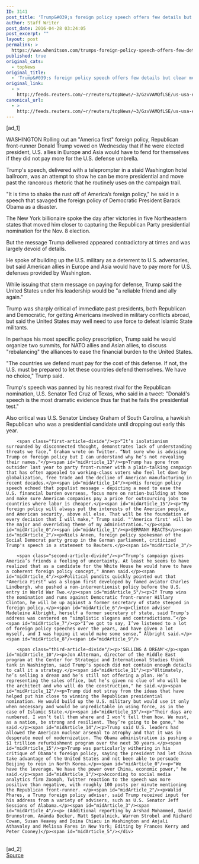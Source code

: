 ```yaml
---
ID: 3141
post_title: 'Trump&#039;s foreign policy speech offers few details but clear message: America first'
author: Staff Writer
post_date: 2016-04-28 03:24:05
post_excerpt: ""
layout: post
permalink: >
  https://www.whenitson.com/trumps-foreign-policy-speech-offers-few-details-but-clear-message-america-first/
published: true
original_cats:
  - topNews
original_title:
  - 'Trump&#039;s foreign policy speech offers few details but clear message: America first'
original_link:
  - >
    http://feeds.reuters.com/~r/reuters/topNews/~3/GzvVAMQfLSE/us-usa-election-trump-idUSKCN0XO10R
canonical_url:
  - >
    http://feeds.reuters.com/~r/reuters/topNews/~3/GzvVAMQfLSE/us-usa-election-trump-idUSKCN0XO10R
---
```

 [ad_1]
<br><div id="articleText">
<span id="midArticle_start"/>

<span id="midArticle_0"/><span class="focusParagraph" readability="6"><p><span class="articleLocation">WASHINGTON</span> Rolling out an "America first" foreign policy, Republican front-runner Donald Trump vowed on Wednesday that if he were elected president, U.S. allies in Europe and Asia would have to fend for themselves if they did not pay more for the U.S. defense umbrella.</p></span><span id="midArticle_1"/><p>Trump's speech, delivered with a teleprompter in a staid Washington hotel ballroom, was an attempt to show he can be more presidential and move past the rancorous rhetoric that he routinely uses on the campaign trail.</p><span id="midArticle_2"/><p>"It is time to shake the rust off of America’s foreign policy," he said in a speech that savaged the foreign policy of Democratic President Barack Obama as a disaster.</p><span id="midArticle_3"/><p>The New York billionaire spoke the day after victories in five Northeastern states that moved him closer to capturing the Republican Party presidential nomination for the Nov. 8 election.   </p><span id="midArticle_4"/><p>But the message Trump delivered appeared contradictory at times and was largely devoid of details. </p><span id="midArticle_5"/><p>He spoke of building up the U.S. military as a deterrent to U.S. adversaries, but said American allies in Europe and Asia would have to pay more for U.S. defenses provided by Washington.</p><span id="midArticle_6"/><p>While issuing that stern message on paying for defense, Trump said the United States under his leadership would be "a reliable friend and ally again."</p><span id="midArticle_7"/><p>Trump was sharply critical of immediate past presidents, both Republican and Democratic, for getting Americans involved in military conflicts abroad, but said the United States may well need to use force to defeat Islamic State militants.</p><span id="midArticle_8"/><p>In perhaps his most specific policy prescription, Trump said he would organize two summits, for NATO allies and Asian allies, to discuss "rebalancing" the alliances to ease the financial burden to the United States.</p><span id="midArticle_9"/><p>"The countries we defend must pay for the cost of this defense. If not, the U.S. must be prepared to let these countries defend themselves. We have no choice," Trump said.</p><span id="midArticle_10"/><p>Trump's speech was panned by his nearest rival for the Republican nomination, U.S. Senator Ted Cruz of Texas, who said in a tweet: "Donald's speech is the most dramatic evidence thus far that he fails the presidential test."</p><span id="midArticle_11"/><p>Also critical was U.S. Senator Lindsey Graham of South Carolina, a hawkish Republican who was a presidential candidate until dropping out early this year.</p><span id="midArticle_12"/>
        
        <span class="first-article-divide"/><p>“It’s isolationism surrounded by disconnected thought, demonstrates lack of understanding threats we face,” Graham wrote on Twitter. “Not sure who is advising Trump on foreign policy but I can understand why he’s not revealing their names."</p><span id="midArticle_13"/><p>Trump has gone from outsider last year to party front-runner with a plain-talking campaign that has often appealed to working-class voters who feel let down by globalization, free trade and the decline of American manufacturing in recent decades.</p><span id="midArticle_14"/><p>His foreign policy speech echoed that populist message - depicting a need to ease the U.S. financial burden overseas, focus more on nation-building at home and make sure American companies pay a price for outsourcing jobs to countries where labor is cheaper.</p><span id="midArticle_15"/><p>"My foreign policy will always put the interests of the American people, and American security, above all else. That will be the foundation of every decision that I will make," Trump said. "'America first' will be the major and overriding theme of my administration."</p><span id="midArticle_0"/><span id="midArticle_1"/><p>GERMANY REACTS</p><span id="midArticle_2"/><p>Niels Annen, foreign policy spokesman of the Social Democrat party group in the German parliament, criticized Trump's speech in a statement to Reuters.</p><span id="midArticle_3"/>
        
        <span class="second-article-divide"/><p>"Trump‘s campaign gives America’s friends a feeling of uncertainty. At least he seems to have realized that as a candidate for the White House he would have to have a coherent foreign policy concept," Annen said.</p><span id="midArticle_4"/><p>Political pundits quickly pointed out that "America First" was a slogan first developed by famed aviator Charles Lindbergh, who pushed a non-interventionist policy before the U.S. entry in World War Two.</p><span id="midArticle_5"/><p>If Trump wins the nomination and runs against Democratic front-runner Hillary Clinton, he will be up against a former secretary of state steeped in foreign policy.</p><span id="midArticle_6"/><p>Clinton adviser Madeleine Albright, herself a former secretary of state, said Trump’s address was centered on “simplistic slogans and contradictions.”</p><span id="midArticle_7"/><p>"I’ve got to say, I’ve listened to a lot of foreign policy speeches over the years, and have given a lot myself, and I was hoping it would make some sense,” Albright said.</p><span id="midArticle_8"/><span id="midArticle_9"/>
        
        <span class="third-article-divide"/><p>'SELLING A DREAM'</p><span id="midArticle_10"/><p>Jon Alterman, director of the Middle East program at the Center for Strategic and International Studies think tank in Washington, said Trump's speech did not contain enough details to call it a strategy.</p><span id="midArticle_11"/><p>"Ultimately, he’s selling a dream and he’s still not offering a plan. He’s representing the sales office, but he’s given no clue of who will be the architect and who will do the construction," he said.</p><span id="midArticle_12"/><p>Trump did not stray from the ideas that have helped put him close to winning the Republican presidential nomination. He would build up the U.S. military but would use it only when necessary and would be unpredictable in using force, as in the case of Islamic State.</p><span id="midArticle_13"/><p>"Their days are numbered. I won’t tell them where and I won’t tell them how. We must, as a nation, be strong and resilient. They’re going to be gone," he said.</p><span id="midArticle_14"/><p>Trump said U.S. leaders had allowed the American nuclear arsenal to atrophy and that it was in desperate need of modernization. The Obama administration is pushing a $1 trillion refurbishment program over the next 30 years.</p><span id="midArticle_15"/><p>Trump was particularly withering in his critique of Obama's foreign policy, saying the president had let China take advantage of the United States and not been able to persuade Beijing to rein in North Korea.</p><span id="midArticle_0"/><p>"We have the leverage. We have the power over China, economic power," he said.</p><span id="midArticle_1"/><p>According to social media analytics firm Zoomph, Twitter reaction to the speech was more positive than negative, with roughly 100 posts per minute mentioning the Republican front-runner. </p><span id="midArticle_2"/><p>Walid Phares, a Trump foreign policy adviser, said Trump received input for his address from a variety of advisers, such as U.S. Senator Jeff Sessions of Alabama.</p><span id="midArticle_3"/><span id="midArticle_4"/><p> (Additional reporting by Arshad Mohammed, David Brunnstrom, Amanda Becker, Matt Spetalnick, Warren Strobel and Richard Cowan, Susan Heavey and Doina Chiacu in Washington and Anjali Athavaley and Melissa Fares in New York; Editing by Frances Kerry and Peter Cooney)</p><span id="midArticle_5"/></div>
<br>[ad_2]
<br><a href="http://feeds.reuters.com/~r/reuters/topNews/~3/GzvVAMQfLSE/us-usa-election-trump-idUSKCN0XO10R">Source </a>